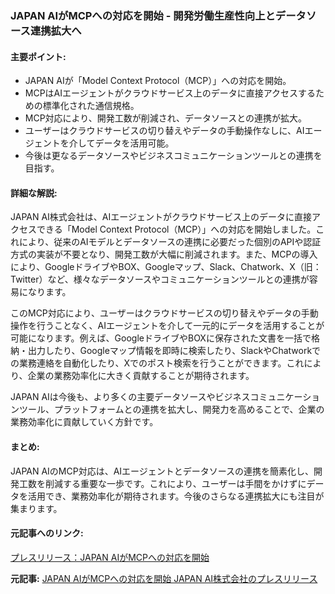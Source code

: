 ### JAPAN AIがMCPへの対応を開始 - 開発労働生産性向上とデータソース連携拡大へ

#### 主要ポイント:
- JAPAN AIが「Model Context Protocol（MCP）」への対応を開始。
- MCPはAIエージェントがクラウドサービス上のデータに直接アクセスするための標準化された通信規格。
- MCP対応により、開発工数が削減され、データソースとの連携が拡大。
- ユーザーはクラウドサービスの切り替えやデータの手動操作なしに、AIエージェントを介してデータを活用可能。
- 今後は更なるデータソースやビジネスコミュニケーションツールとの連携を目指す。

#### 詳細な解説:
JAPAN AI株式会社は、AIエージェントがクラウドサービス上のデータに直接アクセスできる「Model Context Protocol（MCP）」への対応を開始しました。これにより、従来のAIモデルとデータソースの連携に必要だった個別のAPIや認証方式の実装が不要となり、開発工数が大幅に削減されます。また、MCPの導入により、GoogleドライブやBOX、Googleマップ、Slack、Chatwork、X（旧：Twitter）など、様々なデータソースやコミュニケーションツールとの連携が容易になります。

このMCP対応により、ユーザーはクラウドサービスの切り替えやデータの手動操作を行うことなく、AIエージェントを介して一元的にデータを活用することが可能になります。例えば、GoogleドライブやBOXに保存された文書を一括で格納・出力したり、Googleマップ情報を即時に検索したり、SlackやChatworkでの業務連絡を自動化したり、Xでのポスト検索を行うことができます。これにより、企業の業務効率化に大きく貢献することが期待されます。

JAPAN AIは今後も、より多くの主要データソースやビジネスコミュニケーションツール、プラットフォームとの連携を拡大し、開発力を高めることで、企業の業務効率化に貢献していく方針です。

#### まとめ:
JAPAN AIのMCP対応は、AIエージェントとデータソースの連携を簡素化し、開発工数を削減する重要な一歩です。これにより、ユーザーは手間をかけずにデータを活用でき、業務効率化が期待されます。今後のさらなる連携拡大にも注目が集まります。

#### 元記事へのリンク:
[プレスリリース：JAPAN AIがMCPへの対応を開始](https://prtimes.jp/main/html/rd/p/000000001.000123456.html)

**元記事:** [JAPAN AIがMCPへの対応を開始 JAPAN AI株式会社のプレスリリース](https://prtimes.jp/main/html/rd/p/000000081.000124536.html)